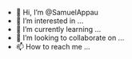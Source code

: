 - 👋 Hi, I’m @SamuelAppau
- 👀 I’m interested in ...
- 🌱 I’m currently learning ...
- 💞️ I’m looking to collaborate on ...
- 📫 How to reach me ...

<!---
SamuelAppau/SamuelAppau is a ✨ special ✨ repository because its `README.md` (this file) appears on your GitHub profile.
You can click the Preview link to take a look at your changes.
--->
